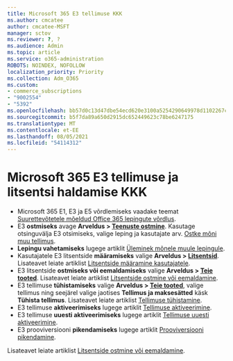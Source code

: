 ```yaml
---
title: Microsoft 365 E3 tellimuse KKK
ms.author: cmcatee
author: cmcatee-MSFT
manager: sctov
ms.reviewer: ?, ?
ms.audience: Admin
ms.topic: article
ms.service: o365-administration
ROBOTS: NOINDEX, NOFOLLOW
localization_priority: Priority
ms.collection: Adm_O365
ms.custom:
- commerce_subscriptions
- "9002554"
- "5392"
ms.openlocfilehash: bb57d0c13d47dbe54ecd620e3100a5254290649978d1102267cac04414337b59
ms.sourcegitcommit: b5f7da89a650d2915dc652449623c78be6247175
ms.translationtype: MT
ms.contentlocale: et-EE
ms.lasthandoff: 08/05/2021
ms.locfileid: "54114312"
---
```

# <a name="microsoft-365-e3-subscription-and-license-management-faq"></a>Microsoft 365 E3 tellimuse ja litsentsi haldamise KKK

- Microsoft 365 E1, E3 ja E5 võrdlemiseks vaadake teemat [Suurettevõtetele mõeldud Office 365 lepingute võrdlus](https://www.microsoft.com/microsoft-365/business/compare-more-office-365-for-business-plans).
- E3 **ostmiseks** avage **Arveldus > [Teenuste ostmine](https://go.microsoft.com/fwlink/p/?linkid=868433)**. Kasutage otsinguvälja E3 otsimiseks, valige leping ja kasutajate arv. [Ostke mõni muu tellimus](https://docs.microsoft.com/microsoft-365/commerce/try-or-buy-microsoft-365#buy-a-different-subscription).
- **Lepingu vahetamiseks** lugege artiklit [Üleminek mõnele muule lepingule](https://docs.microsoft.com/microsoft-365/commerce/subscriptions/upgrade-to-different-plan).
- Kasutajatele E3 litsentside **määramiseks** valige **Arveldus > [Litsentsid](https://go.microsoft.com/fwlink/p/?linkid=842264)**. Lisateavet leiate artiklist [Litsentside määramine kasutajatele](https://docs.microsoft.com/microsoft-365/admin/manage/assign-licenses-to-users).
- E3 litsentside **ostmiseks või eemaldamiseks** valige **Arveldus > [Teie tooted](https://go.microsoft.com/fwlink/p/?linkid=842054)**. Lisateavet leiate artiklist [Litsentside ostmine või eemaldamine](https://docs.microsoft.com/microsoft-365/commerce/licenses/buy-licenses).
- E3 tellimuse **tühistamiseks** valige **Arveldus > [Teie tooted](https://go.microsoft.com/fwlink/p/?linkid=842054)**, valige tellimus ning seejärel valige jaotises **Tellimus ja maksesätted** käsk **Tühista tellimus**. Lisateavet leiate artiklist [Tellimuse tühistamine](https://docs.microsoft.com/microsoft-365/commerce/subscriptions/cancel-your-subscription).
- E3 tellimuse **aktiveerimiseks** lugege artiklit [Tellimuse aktiveerimine](https://docs.microsoft.com/alchemyinsights/activate-your-office-365-subscription).
- E3 tellimuse **uuesti aktiveerimiseks** lugege artiklit [Tellimuse uuesti aktiveerimine](https://docs.microsoft.com/alchemyinsights/reactivate-your-subscription).
- E3 prooviversiooni **pikendamiseks** lugege artiklit [Prooviversiooni pikendamine](https://docs.microsoft.com/microsoft-365/commerce/extend-your-trial).

Lisateavet leiate artiklist [Litsentside ostmine või eemaldamine](https://docs.microsoft.com/microsoft-365/commerce/licenses/buy-licenses).